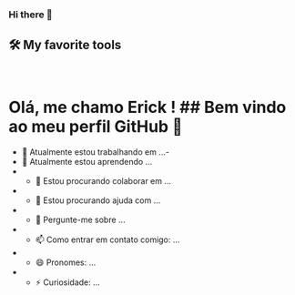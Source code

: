 ### Hi there 👋

<!--
**ErickAlmeida702/ErickAlmeida702** is a ✨ _special_ ✨ repository because its `README.md` (this file) appears on your GitHub profile.

Here are some ideas to get you started:

- 🔭 I’m currently working on ...
- 🌱 I’m currently learning ...
- 👯 I’m looking to collaborate on ...
- 🤔 I’m looking for help with ...
- 💬 Ask me about ...
- 📫 How to reach me: ...
- 😄 Pronouns: ...
- ⚡ Fun fact: ...
-->
## 🛠️ My favorite tools
<link rel="stylesheet" href="https://cdn.jsdelivr.net/gh/devicons/devicon@v2.15.1/devicon.min.css">
<img src="https://cdn.jsdelivr.net/gh/devicons/devicon/icons/javascript/javascript-original.svg" width="15" height="15"/>






# Olá, me chamo Erick ! ## Bem vindo ao meu perfil GitHub 👋
- 🔭 Atualmente estou trabalhando em ...- 
- 🌱 Atualmente estou aprendendo ...
- - 👯 Estou procurando colaborar em ...
- - 🤔 Estou procurando ajuda com ...
- - 💬 Pergunte-me sobre ...
- - 📫 Como entrar em contato comigo: ...
- - 😄 Pronomes: ...
- - ⚡ Curiosidade: ...
